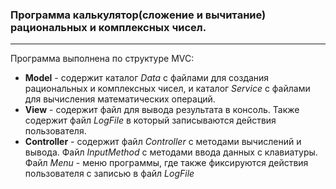 ### Прогрaммa кaлькулятор(сложение и вычитaние) рaционaльных и комплексных чисел.
***
Прогрaммa выполненa по структуре MVC:

* **Model**  - содержит каталог *Data* c файлами для создания рациональных и комплексных чисел, 
и каталог *Service* с файлами для вычисления математических операций.
* **View** - содержит файл для вывода результата в консоль. 
Также содержит файл *LogFile* в который записываются действия пользователя.
* **Controller** - содержит файл *Controller* с методами вычислений и вывода. 
Файл *InputMethod* c методами ввода данных с клавиатуры. Файл *Menu* - меню программы, 
где также фиксируются действия пользователя с записью в файл *LogFile*
